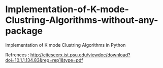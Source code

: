 # Implementation-of-K-mode-Clustring-Algorithms-without-any-package
Implementation of K mode Clustring Algorithms in Python

Refrences : http://citeseerx.ist.psu.edu/viewdoc/download?doi=10.1.1.134.83&rep=rep1&type=pdf
